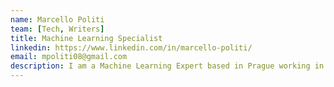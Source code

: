 ```yaml
---
name: Marcello Politi
team: [Tech, Writers]
title: Machine Learning Specialist
linkedin: https://www.linkedin.com/in/marcello-politi/
email: mpoliti08@gmail.com
description: I am a Machine Learning Expert based in Prague working in the field of Computer Vision. I have relevant experiences in the field of Earth Observation working for the European Space Agency.
---
```

